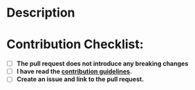 # Description

<!-- Explain here the changes your PR introduces and text to help us understand the context of this change. -->

# Contribution Checklist:

- [ ] **The pull request does not introduce any breaking changes**
- [ ] **I have read the [contribution guidelines](https://github.com/usebruno/bruno/blob/main/contributing.md).**
- [ ] **Create an issue and link to the pull request.**

